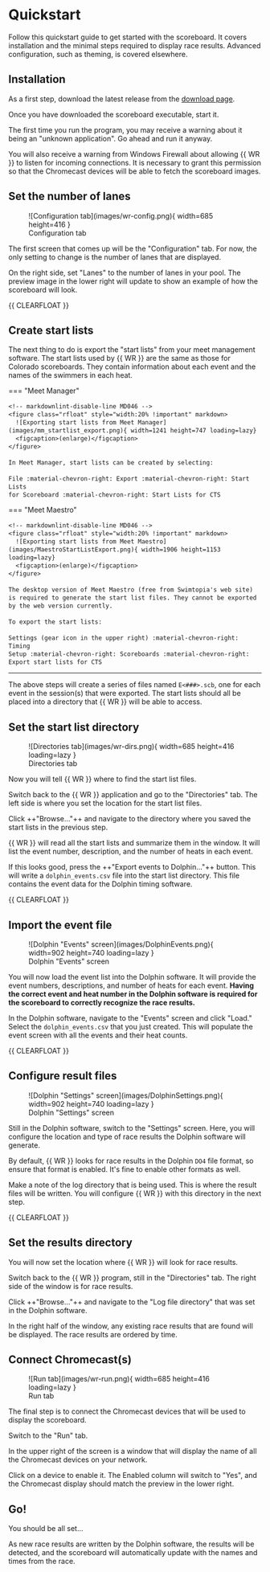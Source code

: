 # Quickstart

Follow this quickstart guide to get started with the scoreboard. It covers
installation and the minimal steps required to display race results. Advanced
configuration, such as theming, is covered elsewhere.

## Installation

As a first step, download the latest release from the [download
page](download.md).

Once you have downloaded the scoreboard executable, start it.

The first time you run the program, you may receive a warning about it being an
"unknown application". Go ahead and run it anyway.

You will also receive a warning from Windows Firewall about allowing {{ WR }} to
listen for incoming connections. It is necessary to grant this permission so
that the Chromecast devices will be able to fetch the scoreboard images.

## Set the number of lanes

<figure class="rfloat" markdown>
  ![Configuration tab](images/wr-config.png){ width=685 height=416 }
  <figcaption>Configuration tab</figcaption>
</figure>

The first screen that comes up will be the "Configuration" tab. For now, the
only setting to change is the number of lanes that are displayed.

On the right side, set "Lanes" to the number of lanes in your pool. The preview
image in the lower right will update to show an example of how the scoreboard
will look.

{{ CLEARFLOAT }}

## Create start lists

The next thing to do is export the "start lists" from your meet management
software. The start lists used by {{ WR }} are the same as those for Colorado
scoreboards. They contain information about each event and the names of the
swimmers in each heat.

=== "Meet Manager"

    <!-- markdownlint-disable-line MD046 -->
    <figure class="rfloat" style="width:20% !important" markdown>
      ![Exporting start lists from Meet Manager](images/mm_startlist_export.png){ width=1241 height=747 loading=lazy}
      <figcaption>(enlarge)</figcaption>
    </figure>

    In Meet Manager, start lists can be created by selecting:

    File :material-chevron-right: Export :material-chevron-right: Start Lists
    for Scoreboard :material-chevron-right: Start Lists for CTS

=== "Meet Maestro"

    <!-- markdownlint-disable-line MD046 -->
    <figure class="rfloat" style="width:20% !important" markdown>
      ![Exporting start lists from Meet Maestro](images/MaestroStartListExport.png){ width=1906 height=1153 loading=lazy}
      <figcaption>(enlarge)</figcaption>
    </figure>

    The desktop version of Meet Maestro (free from Swimtopia's web site)
    is required to generate the start list files. They cannot be exported
    by the web version currently.

    To export the start lists:

    Settings (gear icon in the upper right) :material-chevron-right: Timing
    Setup :material-chevron-right: Scoreboards :material-chevron-right:
    Export start lists for CTS

-----

The above steps will create a series of files named `E<###>.scb`, one for each
event in the session(s) that were exported. The start lists should all be placed
into a directory that {{ WR }} will be able to access.

## Set the start list directory

<figure class="rfloat" markdown>
  ![Directories tab](images/wr-dirs.png){ width=685 height=416 loading=lazy }
  <figcaption>Directories tab</figcaption>
</figure>

Now you will tell {{ WR }} where to find the start list files.

Switch back to the {{ WR }} application and go to the "Directories" tab. The
left side is where you set the location for the start list files.

Click ++"Browse..."++ and navigate to the directory where you saved the start
lists in the previous step.

{{ WR }} will read all the start lists and summarize them in the window. It will
list the event number, description, and the number of heats in each event.

If this looks good, press the ++"Export events to Dolphin..."++ button. This
will write a `dolphin_events.csv` file into the start list directory. This file
contains the event data for the Dolphin timing software.

{{ CLEARFLOAT }}

## Import the event file

<figure class="rfloat" markdown>
  <!-- markdownlint-disable-next-line MD013 -->
  ![Dolphin "Events" screen](images/DolphinEvents.png){ width=902 height=740 loading=lazy }
  <figcaption>Dolphin "Events" screen</figcaption>
</figure>

You will now load the event list into the Dolphin software. It will provide the
event numbers, descriptions, and number of heats for each event. **Having the
correct event and heat number in the Dolphin software is required for the
scoreboard to correctly recognize the race results.**

In the Dolphin software, navigate to the "Events" screen and click "Load."
Select the `dolphin_events.csv` that you just created. This will populate the
event screen with all the events and their heat counts.

{{ CLEARFLOAT }}

## Configure result files

<figure class="rfloat" markdown>
  <!-- markdownlint-disable-next-line MD013 -->
  ![Dolphin "Settings" screen](images/DolphinSettings.png){ width=902 height=740 loading=lazy }
  <figcaption>Dolphin "Settings" screen</figcaption>
</figure>

Still in the Dolphin software, switch to the "Settings" screen. Here, you will
configure the location and type of race results the Dolphin software will
generate.

By default, {{ WR }} looks for race results in the Dolphin `DO4` file format,
so ensure that format is enabled. It's fine to enable other formats as well.

Make a note of the log directory that is being used. This is where the result
files will be written. You will configure {{ WR }} with this directory in the
next step.

{{ CLEARFLOAT }}

## Set the results directory

You will now set the location where {{ WR }} will look for race results.

Switch back to the {{ WR }} program, still in the "Directories" tab. The right
side of the window is for race results.

Click ++"Browse..."++ and navigate to the "Log file directory" that was set in
the Dolphin software.

In the right half of the window, any existing race results that are found will
be displayed. The race results are ordered by time.

## Connect Chromecast(s)

<figure class="rfloat" markdown>
  ![Run tab](images/wr-run.png){ width=685 height=416 loading=lazy }
  <figcaption>Run tab</figcaption>
</figure>

The final step is to connect the Chromecast devices that will be used to display
the scoreboard.

Switch to the "Run" tab.

In the upper right of the screen is a window that will display the name of all
the Chromecast devices on your network.

Click on a device to enable it. The Enabled column will switch to "Yes", and the
Chromecast display should match the preview in the lower right.

## Go!

You should be all set...

As new race results are written by the Dolphin software, the results will be
detected, and the scoreboard will automatically update with the names and times
from the race.
